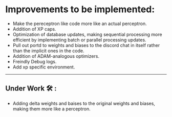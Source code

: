 # Improvements to be implemented:
- Make the pereceptron like code more like an actual perceptron.
- Addition of XP caps.
- Optimization of database updates, making sequential processing more efficient by implementing batch or parallel processing updates.
- Pull out portd to weights and biases to the discord chat in itself rather than the implicit ones in the code.
- Addition of ADAM-analogous optimizers.
- Freindly Debug logs.
- Add xp specific environment.

---

## Under Work 🛠️ :
- Adding delta weights and baises to the original weights and biases, making them more like a perceptron.
